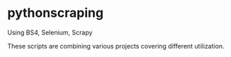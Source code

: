 # pythonscraping
Using BS4, Selenium, Scrapy

These scripts are combining various projects covering different utilization.
